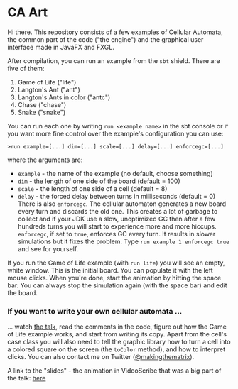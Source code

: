 # CA Art

Hi there. 
This repository consists of a few examples of Cellular Automata, the common part of the code ("the engine") and the graphical user interface made in JavaFX and FXGL.

After compilation, you can run an example from the `sbt` shield. There are five of them:
1. Game of Life ("life")
2. Langton's Ant ("ant")
3. Langton's Ants in color ("antc")
4. Chase ("chase")
5. Snake ("snake")

You can run each one by writing `run <example name>` in the sbt console or if you want more fine control over the example's configuration you can use:
```
>run example=[...] dim=[...] scale=[...] delay=[...] enforcegc=[...]
```
where the arguments are:
 - `example` - the name of the example (no default, choose something)
 - `dim` - the length of one side of the board (default = 100)
 - `scale` - the length of one side of a cell (default = 8)
 - `delay` - the forced delay between turns in milliseconds (default = 0)
There is also `enforcegc`. The cellular automaton generates a new board every turn and discards the old one. This creates a lot of garbage to collect and if your JDK use a slow, unoptimized GC then after a few hundreds turns you will start to experience more and more hiccups. `enforcegc`, if set to `true`, enforces GC every turn. It results in slower simulations but it fixes the problem. Type `run example 1 enforcegc true` and see for yourself.  

If you run the Game of Life example (with `run life`) you will see an empty, white window. This is the initial board. You can populate it with the left mouse clicks. When you're done, start the animation by hitting the space bar. You can always stop the simulation again (with the space bar) and edit the board. 

### If you want to write your own cellular automata ...

... watch [the talk](https://www.youtube.com/watch?v=0ABjVP0st08), read the comments in the code, figure out how the Game of Life example works, and start from writing its copy. Apart from the cell's case class you will also need to tell the graphic library how to turn a cell into a colored square on the screen (the `toColor` method), and how to interpret clicks. You can also contact me on Twitter ([@makingthematrix](https://twitter.com/makingthematrix)).

A link to the "slides" - the animation in VideoScribe that was a big part of the talk: [here](https://drive.google.com/file/d/1wsKXR3r-_lGhPVG-KyxA7aJ_OOL5EVy2/view?usp=sharing)
